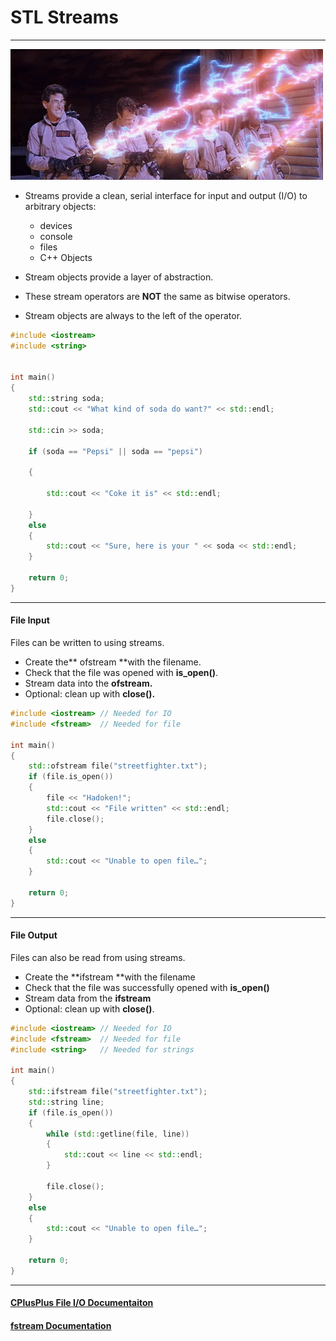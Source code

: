# STL Streams

---

![](/assets/Ghostbusters-dont-cross-the-streams.gif)

* Streams provide a clean, serial interface for input and output \(I/O\) to arbitrary objects:

  * devices
  * console
  * files
  * C++ Objects

* Stream objects provide a layer of abstraction.

* These stream operators are **NOT** the same as bitwise operators.

* Stream objects are always to the left of the operator.

```cpp
#include <iostream>
#include <string>


int main()
{
    std::string soda;
    std::cout << "What kind of soda do want?" << std::endl;

    std::cin >> soda;

    if (soda == "Pepsi" || soda == "pepsi")

    {

        std::cout << "Coke it is" << std::endl;

    }
    else
    {
        std::cout << "Sure, here is your " << soda << std::endl;
    }

    return 0;
}
```

---

#### File Input

Files can be written to using streams.

* Create the** ofstream **with the filename.
* Check that the file was opened with **is\_open\(\)**.
* Stream data into the **ofstream.**
* Optional: clean up with **close\(\).**

```cpp
#include <iostream> // Needed for IO
#include <fstream>  // Needed for file

int main()
{
    std::ofstream file("streetfighter.txt");
    if (file.is_open())
    {
        file << "Hadoken!";
        std::cout << "File written" << std::endl;
        file.close();
    }
    else
    {
        std::cout << "Unable to open file…";
    }

    return 0;
}
```

---

#### File Output

Files can also be read from using streams.

* Create the **ifstream **with the filename
* Check that the file was successfully opened with **is\_open\(\)**
* Stream data from the **ifstream**
* Optional: clean up with **close\(\)**.

```cpp
#include <iostream> // Needed for IO
#include <fstream>  // Needed for file
#include <string>   // Needed for strings

int main()
{
    std::ifstream file("streetfighter.txt");
    std::string line;
    if (file.is_open())
    {
        while (std::getline(file, line))
        {
            std::cout << line << std::endl;
        }

        file.close();
    }
    else
    {
        std::cout << "Unable to open file…";
    }

    return 0;
}
```

---

#### [CPlusPlus File I/O Documentaiton](http://www.cplusplus.com/doc/tutorial/files/)

#### [fstream Documentation](http://www.cplusplus.com/reference/fstream/fstream/)



